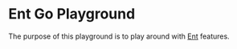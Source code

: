 # Ent Go Playground

The purpose of this playground is to play around with [Ent](https://entgo.io/) features.
